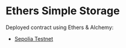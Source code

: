 # Ethers Simple Storage

Deployed contract using Ethers & Alchemy:

-   [Sepolia Testnet](https://sepolia.etherscan.io/address/0x3bDce44499A5A6478a5aEca9028f9709603B4736)
